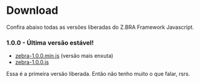 # Download
Confira abaixo todas as versões liberadas do Z.BRA Framework Javascript.

### 1.0.0 - Última versão estável!

* [zebra-1.0.0.min.js](https://raw.githubusercontent.com/zbraestudio/zbra.framework.javascript/1.0.0/dist/zbra-1.0.0.min.js) (versão mais enxuta)
* [zebra-1.0.0.js](https://raw.githubusercontent.com/zbraestudio/zbra.framework.javascript/1.0.0/dist/zbra-1.0.0.js)

Essa é a primeira versão liberada. Então não tenho muito o que falar, rsrs.
